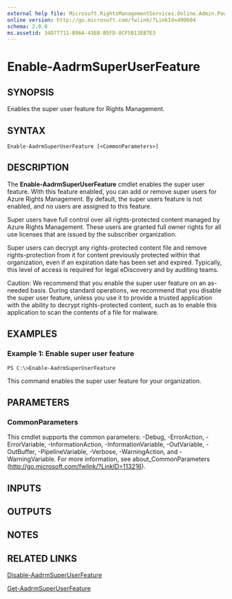 ```yaml
---
external help file: Microsoft.RightsManagementServices.Online.Admin.PowerShell.dll-Help.xml
online version: http://go.microsoft.com/fwlink/?LinkId=400604
schema: 2.0.0
ms.assetid: 34D77711-B96A-43E8-B5FD-8CF5013EB7E3
---
```


# Enable-AadrmSuperUserFeature

## SYNOPSIS
Enables the super user feature for Rights Management.

## SYNTAX

```
Enable-AadrmSuperUserFeature [<CommonParameters>]
```

## DESCRIPTION
The **Enable-AadrmSuperUserFeature** cmdlet enables the super user feature. With this feature enabled, you can add or remove super users for Azure Rights Management.
By default, the super users feature is not enabled, and no users are assigned to this feature.

Super users have full control over all rights-protected content managed by Azure Rights Management. These users are granted full owner rights for all use licenses that are issued by the subscriber organization. 

Super users can decrypt any rights-protected content file and remove rights-protection from it for content previously protected within that organization, even if an expiration date has been set and expired. Typically, this level of access is required for legal eDiscovery and by auditing teams.

Caution: We recommend that you enable the super user feature on an as-needed basis. During standard operations, we recommend that you disable the super user feature, unless you use it to provide a trusted application with the ability to decrypt rights-protected content, such as to enable this application to scan the contents of a file for malware.

## EXAMPLES

### Example 1: Enable super user feature
```
PS C:\>Enable-AadrmSuperUserFeature
```

This command enables the super user feature for your organization.

## PARAMETERS

### CommonParameters
This cmdlet supports the common parameters: -Debug, -ErrorAction, -ErrorVariable, -InformationAction, -InformationVariable, -OutVariable, -OutBuffer, -PipelineVariable, -Verbose, -WarningAction, and -WarningVariable. For more information, see about_CommonParameters (http://go.microsoft.com/fwlink/?LinkID=113216).

## INPUTS

## OUTPUTS

## NOTES

## RELATED LINKS

[Disable-AadrmSuperUserFeature](./Disable-AadrmSuperUserFeature.md)

[Get-AadrmSuperUserFeature](./Get-AadrmSuperUserFeature.md)
